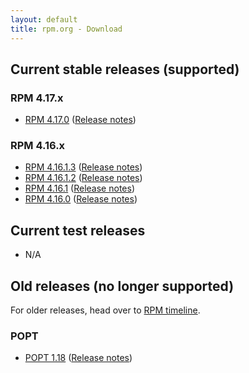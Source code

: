 ```yaml
---
layout: default
title: rpm.org - Download
---
```


## Current stable releases (supported)
### RPM 4.17.x
* [RPM 4.17.0](https://ftp.osuosl.org/pub/rpm/releases/rpm-4.17.x/rpm-4.17.0.tar.bz2) ([Release notes](wiki/Releases/4.17.0.html))

### RPM 4.16.x
* [RPM 4.16.1.3](https://ftp.osuosl.org/pub/rpm/releases/rpm-4.16.x/rpm-4.16.1.3.tar.bz2) ([Release notes](wiki/Releases/4.16.1.3.html))
* [RPM 4.16.1.2](https://ftp.osuosl.org/pub/rpm/releases/rpm-4.16.x/rpm-4.16.1.2.tar.bz2) ([Release notes](wiki/Releases/4.16.1.2.html))
* [RPM 4.16.1](https://ftp.osuosl.org/pub/rpm/releases/rpm-4.16.x/rpm-4.16.1.tar.bz2) ([Release notes](wiki/Releases/4.16.1.html))
* [RPM 4.16.0](https://ftp.osuosl.org/pub/rpm/releases/rpm-4.16.x/rpm-4.16.0.tar.bz2) ([Release notes](wiki/Releases/4.16.0.html))

## Current test releases

* N/A

## Old releases (no longer supported)

For older releases, head over to [RPM timeline](timeline.html).

### POPT

* [POPT 1.18](https://ftp.osuosl.org/pub/rpm/popt/releases/popt-1.x/popt-1.18.tar.gz) ([Release notes](https://github.com/rpm-software-management/popt/releases/tag/popt-1.18-release))
